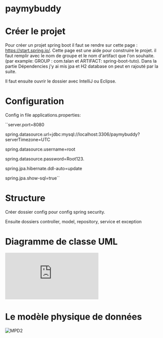 # paymybuddy
# Créer le projet
Pour créer un projet spring boot il faut se rendre sur cette page : https://start.spring.io/.
Cette page est une aide pour construire le projet. il faut remplir avec le nom de groupe et le nom d'artifact que l'on souhaite. (par example: GROUP : com.talan et ARTIFACT: spring-boot-tuto).
Dans la partie Dépendencies j'y ai mis jpa et H2 database on peut en rajouté par la suite.

Il faut ensuite ouvrir le dossier avec IntelliJ ou Eclipse. 

# Configuration

Config in file applications.properties:

``server.port=8080

spring.datasource.url=jdbc:mysql://localhost:3306/paymybuddy?serverTimezone=UTC

spring.datasource.username=root

spring.datasource.password=Root123.

spring.jpa.hibernate.ddl-auto=update

spring.jpa.show-sql=true``

# Structure 
Créer dossier config pour config spring security. 

Ensuite dossiers controller, model, repository, service et exception

# Diagramme de classe UML 
![UML](https://github.com/kimvu264/paymybuddy/files/8148448/Diagramme.UML.transfert.d.argent.pdf)

# Le modèle physique de données
![MPD2](https://user-images.githubusercontent.com/71970977/155877923-24c99497-05a9-4b86-bfab-5810f350a5ee.png)
